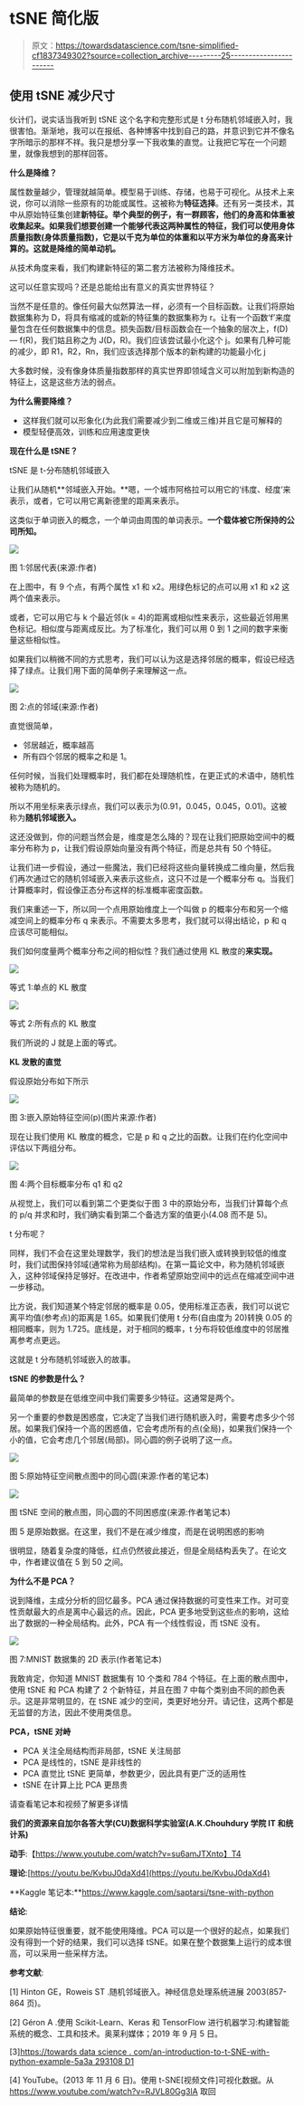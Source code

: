 # tSNE 简化版

> 原文：<https://towardsdatascience.com/tsne-simplified-cf1837349302?source=collection_archive---------25----------------------->

## 使用 tSNE 减少尺寸

伙计们，说实话当我听到 tSNE 这个名字和完整形式是 t 分布随机邻域嵌入时，我很害怕。渐渐地，我可以在报纸、各种博客中找到自己的路，并意识到它并不像名字所暗示的那样不祥。我只是想分享一下我收集的直觉。让我把它写在一个问题里，就像我想到的那样回答。

**什么是降维？**

属性数量越少，管理就越简单。模型易于训练、存储，也易于可视化。从技术上来说，你可以消除一些原有的功能或属性。这被称为**特征选择**。还有另一类技术，其中从原始特征集创建**新特征。举个典型的例子，有一群顾客，他们的身高和体重被收集起来。如果我们想要创建一个能够代表这两种属性的特征，我们可以使用身体质量指数(身体质量指数)，它是以千克为单位的体重和以平方米为单位的身高来计算的。这就是降维的简单动机。**

从技术角度来看，我们构建新特征的第二套方法被称为降维技术。

这可以任意实现吗？还是总能给出有意义的真实世界特征？

当然不是任意的。像任何最大似然算法一样，必须有一个目标函数。让我们将原始数据集称为 D，将具有缩减的或新的特征集的数据集称为 r。让有一个函数‘f’来度量包含在任何数据集中的信息。损失函数/目标函数会在一个抽象的层次上，f(D) — f(R)，我们姑且称之为 J(D，R)。我们应该尝试最小化这个 j。如果有几种可能的减少，即 R1，R2，Rn，我们应该选择那个版本的新构建的功能最小化 j

大多数时候，没有像身体质量指数那样的真实世界即领域含义可以附加到新构造的特征上，这是这些方法的弱点。

**为什么需要降维？**

*   这样我们就可以形象化(为此我们需要减少到二维或三维)并且它是可解释的
*   模型轻便高效，训练和应用速度更快

**现在什么是 tSNE？**

tSNE 是 t-分布随机邻域嵌入

让我们从随机**邻域嵌入开始。**嗯，一个城市阿格拉可以用它的‘纬度、经度’来表示，或者，它可以用它离新德里的距离来表示。

这类似于单词嵌入的概念，一个单词由周围的单词表示。**一个载体被它所保持的公司所知。**

![](img/840c8fa032b3bd31cc8bda2cc214febd.png)

图 1:邻居代表(来源:作者)

在上图中，有 9 个点，有两个属性 x1 和 x2。用绿色标记的点可以用 x1 和 x2 这两个值来表示。

或者，它可以用它与 k 个最近邻(k = 4)的距离或相似性来表示，这些最近邻用黑色标记。相似度与距离成反比。为了标准化，我们可以用 0 到 1 之间的数字来衡量这些相似性。

如果我们以稍微不同的方式思考，我们可以认为这是选择邻居的概率，假设已经选择了绿点。让我们用下面的简单例子来理解这一点。

![](img/545344eabd450ac6175bab0983f2475f.png)

图 2:点的邻域(来源:作者)

直觉很简单，

*   邻居越近，概率越高
*   所有四个邻居的概率之和是 1。

任何时候，当我们处理概率时，我们都在处理随机性，在更正式的术语中，随机性被称为随机的。

所以不用坐标来表示绿点，我们可以表示为(0.91，0.045，0.045，0.01)。这被称为**随机邻域嵌入。**

这还没做到，你的问题当然会是，维度是怎么降的？现在让我们把原始空间中的概率分布称为 p，让我们假设原始向量没有两个特征，而是总共有 50 个特征。

让我们进一步假设，通过一些魔法，我们已经将这些向量转换成二维向量，然后我们再次通过它的随机邻域嵌入来表示这些点，这只不过是一个概率分布 q。当我们计算概率时，假设像正态分布这样的标准概率密度函数。

我们来重述一下，所以同一个点用原始维度上一个叫做 p 的概率分布和另一个缩减空间上的概率分布 q 来表示。不需要太多思考，我们就可以得出结论，p 和 q 应该尽可能相似。

我们如何度量两个概率分布之间的相似性？我们通过使用 KL 散度的**来实现。**

![](img/23c7511e14c9adddb271f1625269a29a.png)

等式 1:单点的 KL 散度

![](img/e4c8ddcda3961793a1035069bd0b1194.png)

等式 2:所有点的 KL 散度

我们所说的 J 就是上面的等式。

**KL 发散的直觉**

假设原始分布如下所示

![](img/df2a43e7fba53a91e6f2898027d34798.png)

图 3:嵌入原始特征空间(p)(图片来源:作者)

现在让我们使用 KL 散度的概念，它是 p 和 q 之比的函数。让我们在约化空间中评估以下两组分布。

![](img/f2996278e7f0d0e07940baf324e98e78.png)

图 4:两个目标概率分布 q1 和 q2

从视觉上，我们可以看到第二个更类似于图 3 中的原始分布，当我们计算每个点的 p/q 并求和时，我们确实看到第二个备选方案的值更小(4.08 而不是 5)。

t 分布呢？

同样，我们不会在这里处理数学，我们的想法是当我们嵌入或转换到较低的维度时，我们试图保持邻域(通常称为局部结构)。在第一篇论文中，称为随机邻域嵌入，这种邻域保持足够好。在改进中，作者希望原始空间中的远点在缩减空间中进一步移动。

比方说，我们知道某个特定邻居的概率是 0.05，使用标准正态表，我们可以说它离平均值(参考点)的距离是 1.65。如果我们使用 t 分布(自由度为 20)转换 0.05 的相同概率，则为 1.725。底线是，对于相同的概率，t 分布将较低维度中的邻居推离参考点更远。

这就是 t 分布随机邻域嵌入的故事。

**tSNE 的参数是什么？**

最简单的参数是在低维空间中我们需要多少特征。这通常是两个。

另一个重要的参数是困惑度，它决定了当我们进行随机嵌入时，需要考虑多少个邻居。如果我们保持一个高的困惑值，它会考虑所有的点(全局)，如果我们保持一个小的值，它会考虑几个邻居(局部)。同心圆的例子说明了这一点。

![](img/540e596e9fa3818b612f089bc29b9b00.png)

图 5:原始特征空间散点图中的同心圆(来源:作者的笔记本)

![](img/3975fb485131692d18cd64cc490fc214.png)

图 tSNE 空间的散点图，同心圆的不同困惑度(来源:作者笔记本)

图 5 是原始数据。在这里，我们不是在减少维度，而是在说明困惑的影响

很明显，随着复杂度的降低，红点仍然彼此接近，但是全局结构丢失了。在论文中，作者建议值在 5 到 50 之间。

**为什么不是 PCA？**

说到降维，主成分分析的回忆最多。PCA 通过保持数据的可变性来工作。对可变性贡献最大的点是离中心最远的点。因此，PCA 更多地受到这些点的影响，这给出了数据的一种全局结构。此外，PCA 有一个线性假设，而 tSNE 没有。

![](img/c6d0a392b3e7081f491e1a0a39418f58.png)

图 7:MNIST 数据集的 2D 表示(作者笔记本)

我敢肯定，你知道 MNIST 数据集有 10 个类和 784 个特征。在上面的散点图中，使用 tSNE 和 PCA 构建了 2 个新特征，并且在图 7 中每个类别由不同的颜色表示。这是非常明显的，在 tSNE 减少的空间，类更好地分开。请记住，这两个都是无监督的方法，因此不使用类信息。

**PCA，tSNE 对峙**

*   PCA 关注全局结构而非局部，tSNE 关注局部
*   PCA 是线性的，tSNE 是非线性的
*   PCA 直觉比 tSNE 更简单，参数更少，因此具有更广泛的适用性
*   tSNE 在计算上比 PCA 更昂贵

请查看笔记本和视频了解更多详情

**我们的资源来自加尔各答大学(CU)数据科学实验室(A.K.Chouhdury 学院 IT 和统计系)**

**动手**:【https://www.youtube.com/watch?v=su6amJTXnto】T4

**理论**:[https://youtu.be/KvbuJ0daXd4](https://youtu.be/KvbuJ0daXd4)

**Kaggle 笔记本:**https://www.kaggle.com/saptarsi/tsne-with-python

**结论**:

如果原始特征很重要，就不能使用降维。PCA 可以是一个很好的起点，如果我们没有得到一个好的结果，我们可以选择 tSNE。如果在整个数据集上运行的成本很高，可以采用一些采样方法。

**参考文献**:

[1] Hinton GE，Roweis ST .随机邻域嵌入。神经信息处理系统进展 2003(857-864 页)。

[2] Géron A .使用 Scikit-Learn、Keras 和 TensorFlow 进行机器学习:构建智能系统的概念、工具和技术。奥莱利媒体；2019 年 9 月 5 日。

[3][https://towards data science . com/an-introduction-to-t-SNE-with-python-example-5a3a 293108 D1](/an-introduction-to-t-sne-with-python-example-5a3a293108d1)

[4] YouTube。(2013 年 11 月 6 日)。使用 t-SNE[视频文件]可视化数据。从 https://www.youtube.com/watch?v=RJVL80Gg3lA 取回